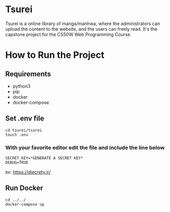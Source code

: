 ﻿# Tsurei
Tsurei is a online library of manga/manhwa, where the administrators can upload the content to the website, and the users can freely read. It's the capstone project for the CS50W Web Programming Course.

# How to Run the Project

## Requirements
- python3
- pip
- docker
- docker-compose

## Set .env file
    cd tsurei/tsurei
    touch .env

### With your favorite editor edit the file and include the line below

    SECRET_KEY=*GENERATE A SECRET KEY*
    DEBUG=TRUE

ex: https://djecrety.ir/

## Run Docker
    cd ../../
    docker-compose up
